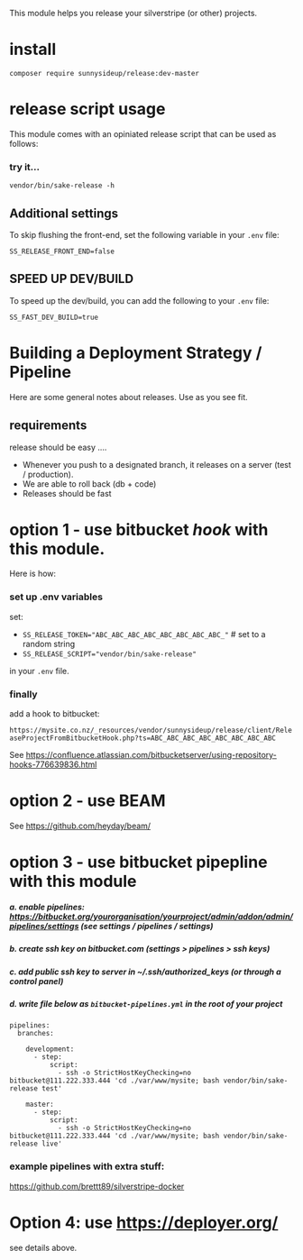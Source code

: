 
This module helps you release your silverstripe (or other) projects. 




# install
`composer require sunnysideup/release:dev-master` 


# release script usage

This module comes with an opiniated release script that can be used as follows:

### try it...
```shell
vendor/bin/sake-release -h
```


## Additional settings
To skip flushing the front-end, set the following variable in your `.env` file:

```.env
SS_RELEASE_FRONT_END=false
```


## SPEED UP DEV/BUILD

To speed up the dev/build, you can add the following to your `.env` file:

```.env
SS_FAST_DEV_BUILD=true
```


# Building a Deployment Strategy / Pipeline

Here are some general notes about releases. Use as you see fit. 

## requirements

release should be easy ....

 - Whenever you push to a designated branch, it releases on a server (test / production).
 - We are able to roll back (db + code)
 - Releases should be fast


# option 1 - use bitbucket _hook_ with this module. 

Here is how:

### set up .env variables
set:
 - `SS_RELEASE_TOKEN="ABC_ABC_ABC_ABC_ABC_ABC_ABC_ABC_"` # set to a random string
 - `SS_RELEASE_SCRIPT="vendor/bin/sake-release"`

in your `.env` file.

### finally

add a hook to bitbucket: 

`https://mysite.co.nz/_resources/vendor/sunnysideup/release/client/ReleaseProjectFromBitbucketHook.php?ts=ABC_ABC_ABC_ABC_ABC_ABC_ABC_ABC`


See https://confluence.atlassian.com/bitbucketserver/using-repository-hooks-776639836.html



# option 2 - use BEAM

See https://github.com/heyday/beam/





# option 3 - use bitbucket pipepline with this module

##### a. enable pipelines: https://bitbucket.org/yourorganisation/yourproject/admin/addon/admin/pipelines/settings (see settings / pipelines / settings) 

##### b. create ssh key on bitbucket.com (settings > pipelines > ssh keys)

##### c. add public ssh key to server in ~/.ssh/authorized_keys (or through a control panel)

##### d. write file below as `bitbucket-pipelines.yml` in the root of your project

```shell
pipelines:
  branches:

    development:
      - step:
          script:
            - ssh -o StrictHostKeyChecking=no bitbucket@111.222.333.444 'cd ./var/www/mysite; bash vendor/bin/sake-release test'

    master:
      - step:
          script:
            - ssh -o StrictHostKeyChecking=no bitbucket@111.222.333.444 'cd ./var/www/mysite; bash vendor/bin/sake-release live'

```

### example pipelines with extra stuff:

https://github.com/brettt89/silverstripe-docker




# Option 4: use https://deployer.org/ 

see details above.


